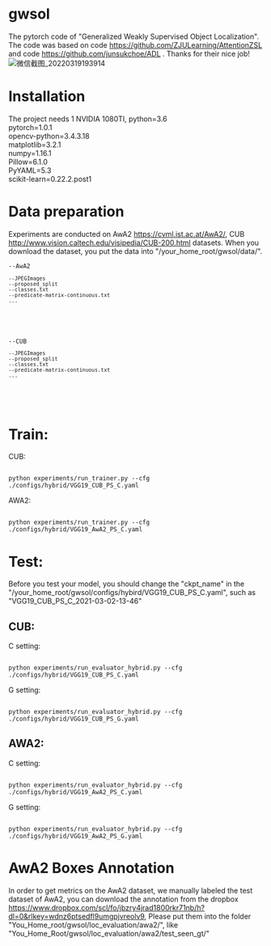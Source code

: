 # gwsol
The pytorch code of "Generalized Weakly Supervised Object Localization". The code was based on code <https://github.com/ZJULearning/AttentionZSL> and code <https://github.com/junsukchoe/ADL> . Thanks for their nice job!
![微信截图_20220319193914](https://user-images.githubusercontent.com/83970726/159119629-38f7888a-c269-4209-bc32-e2aba5d85dca.png)

# Installation
The project needs 1 NVIDIA 1080TI, python=3.6  
pytorch=1.0.1  
opencv-python=3.4.3.18  
matplotlib=3.2.1  
numpy=1.16.1  
Pillow=6.1.0  
PyYAML=5.3  
scikit-learn=0.22.2.post1  

# Data preparation

Experiments are conducted on AwA2 <https://cvml.ist.ac.at/AwA2/>, CUB <http://www.vision.caltech.edu/visipedia/CUB-200.html> datasets.
When you download the dataset, you put the data into "/your_home_root/gwsol/data/".  
<pre><code>--AwA2  
<pre><code>--JPEGImages  
--proposed_split  
--classes.txt  
--predicate-matrix-continuous.txt  
...  
</code></pre>
</code></pre>
<pre><code>--CUB  
<pre><code>--JPEGImages  
--proposed_split  
--classes.txt  
--predicate-matrix-continuous.txt  
...  
</code></pre>
</code></pre>
# Train:

CUB:  
<pre><code>
python experiments/run_trainer.py --cfg ./configs/hybrid/VGG19_CUB_PS_C.yaml
</code></pre>
AWA2:  
<pre><code>
python experiments/run_trainer.py --cfg ./configs/hybrid/VGG19_AwA2_PS_C.yaml
</code></pre>

# Test:
Before you test your model, you should change the "ckpt_name" in the "/your_home_root/gwsol/configs/hybird/VGG19_CUB_PS_C.yaml", such as "VGG19_CUB_PS_C_2021-03-02-13-46"  

## CUB:   
C setting:  
<pre><code>
python experiments/run_evaluator_hybrid.py --cfg ./configs/hybrid/VGG19_CUB_PS_C.yaml    
</code></pre>

G setting:  
<pre><code>
python experiments/run_evaluator_hybrid.py --cfg ./configs/hybrid/VGG19_CUB_PS_G.yaml   
</code></pre>

## AWA2:   
C setting:  
<pre><code>
python experiments/run_evaluator_hybrid.py --cfg ./configs/hybrid/VGG19_AwA2_PS_C.yaml   
</code></pre>

G setting:  
<pre><code>
python experiments/run_evaluator_hybrid.py --cfg ./configs/hybrid/VGG19_AwA2_PS_G.yaml   
</code></pre>


#  AwA2 Boxes Annotation 
In order to get metrics on the AwA2 dataset, we manually labeled the test dataset of AwA2, you can download the annotation from the dropbox <https://www.dropbox.com/scl/fo/jbzry4jrad1800rkr71nb/h?dl=0&rlkey=wdnz6ptsedfl9umgpjvreolv9>, Please put them into the folder "You_Home_root/gwsol/loc_evaluation/awa2/", like "You_Home_Root/gwsol/loc_evaluation/awa2/test_seen_gt/"



